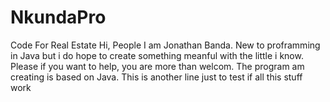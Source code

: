 # NkundaPro
Code For Real Estate
Hi, People
I am Jonathan Banda. New to proframming in Java but i do hope to create something meanful with the little i know. 
Please if you want to help, you are more than welcom.
The program am creating is based on Java. 
This is another line just to test if all this stuff work
